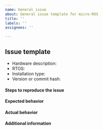 ```yaml
---
name: General issue
about: General issue template for micro-ROS
title: ''
labels: ''
assignees: ''

---
```


## Issue template

- Hardware description: <!-- hardware where you are using micro-ROS -->
- RTOS: <!-- RTOS where you are using micro-ROS -->
- Installation type: <!-- micro_ros_setup, modules, etc  -->
- Version or commit hash: <!-- version of micro-ROS used: humble, iron, rolling  -->

#### Steps to reproduce the issue
<!-- Detailed instructions on how to reliably reproduce this issue http://sscce.org/-->

#### Expected behavior

#### Actual behavior

#### Additional information
